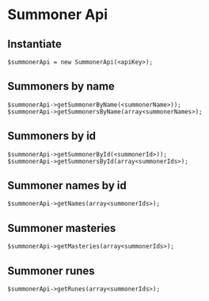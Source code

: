 # Summoner Api
## Instantiate
    $summonerApi = new SummonerApi(<apiKey>);
## Summoners by name
    $summonerApi->getSummonerByName(<summonerName>));
    $summonerApi->getSummonersByName(array<summonerNames>);
## Summoners by id
    $summonerApi->getSummonerById(<summonerId>));
    $summonerApi->getSummonersById(array<summonerIds>);
## Summoner names by id
    $summonerApi->getNames(array<summonerIds>);
## Summoner masteries
    $summonerApi->getMasteries(array<summonerIds>);
## Summoner runes
    $summonerApi->getRunes(array<summonerIds>);